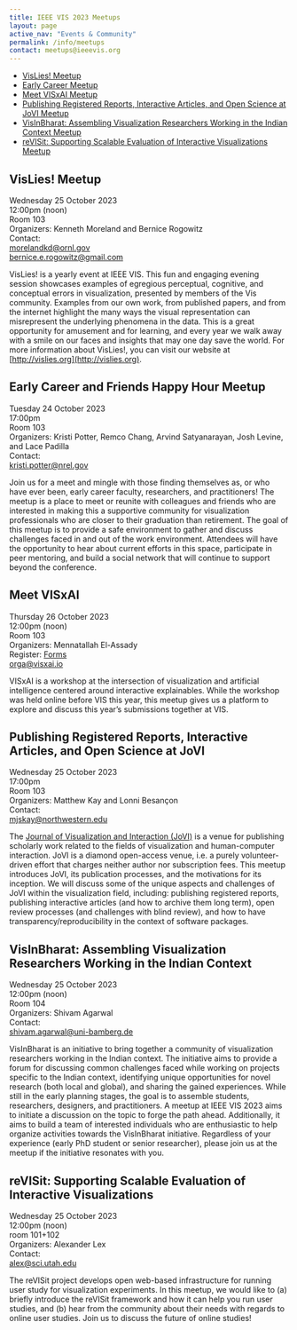 ```yaml
---
title: IEEE VIS 2023 Meetups
layout: page
active_nav: "Events & Community"
permalink: /info/meetups
contact: meetups@ieeevis.org
---
```



* [VisLies! Meetup](#vis-lies) 
* [Early Career Meetup](#vis-earlycareer)
* [Meet VISxAI Meetup](#visxAI)
* [Publishing Registered Reports, Interactive Articles, and Open Science at JoVI Meetup](#JoVI)
* [VisInBharat: Assembling Visualization Researchers Working in the Indian Context Meetup](#VisInBharat)
* [reVISit: Supporting Scalable Evaluation of Interactive Visualizations Meetup](#reVISit)
  

## <a name="vis-lies"></a>VisLies! Meetup

Wednesday 25 October 2023<br>
12:00pm (noon)<br>
Room 103<br> 
Organizers: Kenneth Moreland and Bernice Rogowitz <br>
Contact: <br>
morelandkd@ornl.gov <br>
bernice.e.rogowitz@gmail.com <br>

VisLies! is a yearly event at IEEE VIS. This fun and engaging evening session showcases examples of egregious perceptual, cognitive, and conceptual errors in visualization, presented by members of the Vis community. Examples from our own work, from published papers, and from the internet highlight the many ways the visual representation can misrepresent the underlying phenomena in the data. This is a great opportunity for amusement and for learning, and every year we walk away with a smile on our faces and insights that may one day save the world. For more information about VisLies!, you can visit our website at [http://vislies.org](http://vislies.org).


## <a name="vis-earlycareer"></a> Early Career and Friends Happy Hour Meetup

Tuesday 24 October 2023<br>
17:00pm<br>
Room 103<br>
Organizers: Kristi Potter, Remco Chang, Arvind Satyanarayan, Josh Levine, and Lace Padilla<br>
Contact: <br>
kristi.potter@nrel.gov <br>


Join us for a meet and mingle with those finding themselves as, or who have ever been, early career faculty, researchers, and practitioners! The meetup is a place to meet or reunite with colleagues and friends who are interested in making this a supportive community for visualization professionals who are closer to their graduation than retirement.  The goal of this meetup is to provide a safe environment to gather and discuss challenges faced in and out of the work environment.  Attendees will have the opportunity to hear about current efforts in this space, participate in peer mentoring, and build a social network that will continue to support beyond the conference.

## <a name="visxAI"></a>Meet VISxAI

Thursday 26 October 2023<br>
12:00pm (noon)<br>
Room 103<br>
Organizers: Mennatallah El-Assady <br>
Register: [Forms](https://docs.google.com/forms/d/e/1FAIpQLSfUdUTh7bBntIrnkpT03kT7P0LMk6er45LX3epilCrjpMsdDg/viewform)<br>
orga@visxai.io <br>

VISxAI is a workshop at the intersection of visualization and artificial intelligence centered around interactive explainables. While the workshop was held online before VIS this year, this meetup gives us a platform to explore and discuss this year’s submissions together at VIS.


## <a name="JoVI"></a>Publishing Registered Reports, Interactive Articles, and Open Science at JoVI

Wednesday 25 October 2023<br>
17:00pm<br>
Room 103<br>
Organizers: Matthew Kay and Lonni Besançon <br>
Contact: <br>
mjskay@northwestern.edu <br>

The [Journal of Visualization and Interaction (JoVI)](https://www.journalovi.org) is a venue for publishing scholarly work related to the fields of visualization and human-computer interaction. JoVI is a diamond open-access venue, i.e. a purely volunteer-driven effort that charges neither author nor subscription fees. This meetup introduces JoVI, its publication processes, and the motivations for its inception. We will discuss some of the unique aspects and challenges of JoVI within the visualization field, including: publishing registered reports, publishing interactive articles (and how to archive them long term), open review processes (and challenges with blind review), and how to have transparency/reproducibility in the context of software packages.


## <a name="VisInBharat"></a>VisInBharat: Assembling Visualization Researchers Working in the Indian Context

Wednesday 25 October 2023<br>
12:00pm (noon)<br>
Room 104<br>
Organizers: Shivam Agarwal <br>
Contact: <br>
shivam.agarwal@uni-bamberg.de <br>

VisInBharat is an initiative to bring together a community of visualization researchers working in the Indian context. The initiative aims to provide a forum for discussing common challenges faced while working on projects specific to the Indian context, identifying unique opportunities for novel research (both local and global), and sharing the gained experiences. While still in the early planning stages, the goal is to assemble students, researchers, designers, and practitioners. A meetup at IEEE VIS 2023 aims to initiate a discussion on the topic to forge the path ahead. Additionally, it aims to build a team of interested individuals who are enthusiastic to help organize activities towards the VisInBharat initiative. Regardless of your experience (early PhD student or senior researcher), please join us at the meetup if the initiative resonates with you. 


## <a name="reVISit"></a>reVISit: Supporting Scalable Evaluation of Interactive Visualizations

Wednesday 25 October 2023<br>
12:00pm (noon)<br>
room 101+102 <br>
Organizers: Alexander Lex <br>
Contact: <br>
alex@sci.utah.edu <br>

The reVISit project develops open web-based infrastructure for running user study for visualization experiments. In this meetup, we would like to (a) briefly introduce the reVISit framework and how it can help you run user studies, and (b) hear from the community about their needs with regards to online user studies. Join us to discuss the future of online studies!








